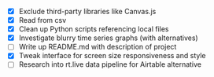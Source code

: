 - [x] Exclude third-party libraries like Canvas.js
- [x] Read from csv
- [x] Clean up Python scripts referencing local files
- [x] Investigate blurry time series graphs (with alternatives)
- [ ] Write up README.md with description of project
- [x] Tweak interface for screen size responsiveness and style
- [ ] Research into rt.live data pipeline for Airtable alternative